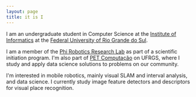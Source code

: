 ```yaml
---
layout: page
title: it is I
---
```


I am an undergraduate student in Computer Science at the <a href="http://www.inf.ufrgs.br/site/en/">Institute of Informatics</a> at the <a href="http://www.ufrgs.br/english/home">Federal University of Rio Grande do Sul</a>.

I am a member of the <a href="https://www.inf.ufrgs.br/phi-group/site/">Phi Robotics Research Lab</a> as part of a scientific initiation program. I'm also part of <a href="http://www.inf.ufrgs.br/pet/">PET Computação</a> on UFRGS, where I study and apply data science solutions to problems on our community.

I'm interested in mobile robotics, mainly visual SLAM and interval analysis, and data science. I currently study image feature detectors and descriptors for visual place recognition.

